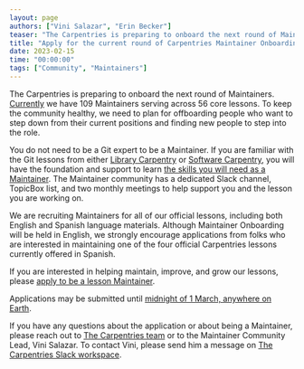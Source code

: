 ```yaml
---
layout: page
authors: ["Vini Salazar", "Erin Becker"]
teaser: "The Carpentries is preparing to onboard the next round of Maintainers. Applications due March 1st"
title: "Apply for the current round of Carpentries Maintainer Onboarding!"
date: 2023-02-15
time: "00:00:00"
tags: ["Community", "Maintainers"]
---
```


The Carpentries is preparing to onboard the next round of Maintainers.
[Currently](https://github.com/carpentries/maintainer-RFCs/issues/11) we have 109 Maintainers serving across 56 core lessons. To keep the community 
healthy, we need to plan for offboarding people who want to step down from their current positions and finding new people to step into the role.

You do not need to be a Git expert to be a Maintainer. If you are familiar with the Git lessons from either 
[Library Carpentry](https://librarycarpentry.org/lc-git/) or [Software Carpentry](https://swcarpentry.github.io/git-novice/), 
you will have the foundation and support to learn [the skills you will need as a Maintainer](https://www.youtube.com/watch?v=uvWhSYBkZJ0). 
The Maintainer community has a dedicated Slack channel, TopicBox list, and two monthly meetings to help support you and the lesson you are working on.

We are recruiting Maintainers for all of our official lessons, including both English and Spanish language materials. Although Maintainer Onboarding will 
be held in English, we strongly encourage applications from folks who are interested in maintaining one of the four official Carpentries lessons currently 
offered in Spanish.

If you are interested in helping maintain, improve, and grow our lessons, please 
[apply to be a lesson Maintainer](https://docs.google.com/forms/d/1vqkjrEvic6TJwCAx918T-_x5zFMVwqaiDjI8HnK1wZk).

Applications may be submitted until 
[midnight of 1 March, anywhere on Earth](https://www.timeanddate.com/worldclock/fixedtime.html?iso=20230301T235959&p1=3399).

If you have any questions about the application or about being a Maintainer, please reach out to [The Carpentries team](team@carpentries.org) or to the 
Maintainer Community Lead, Vini Salazar.
To contact Vini, please send him a message on [The Carpentries Slack workspace](https://swc-slack-invite.herokuapp.com/).
